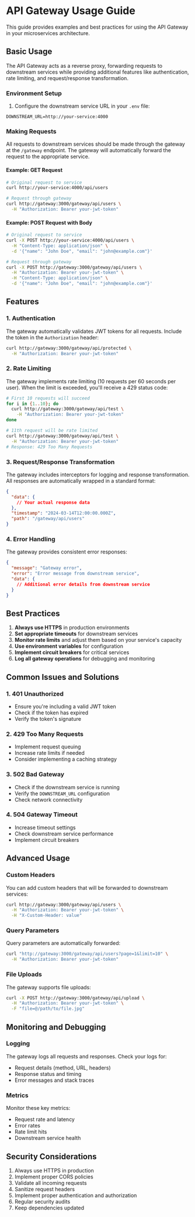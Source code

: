 # API Gateway Usage Guide

This guide provides examples and best practices for using the API Gateway in your microservices architecture.

## Basic Usage

The API Gateway acts as a reverse proxy, forwarding requests to downstream services while providing additional features like authentication, rate limiting, and request/response transformation.

### Environment Setup

1. Configure the downstream service URL in your `.env` file:
```env
DOWNSTREAM_URL=http://your-service:4000
```

### Making Requests

All requests to downstream services should be made through the gateway at the `/gateway` endpoint. The gateway will automatically forward the request to the appropriate service.

#### Example: GET Request

```bash
# Original request to service
curl http://your-service:4000/api/users

# Request through gateway
curl http://gateway:3000/gateway/api/users \
  -H "Authorization: Bearer your-jwt-token"
```

#### Example: POST Request with Body

```bash
# Original request to service
curl -X POST http://your-service:4000/api/users \
  -H "Content-Type: application/json" \
  -d '{"name": "John Doe", "email": "john@example.com"}'

# Request through gateway
curl -X POST http://gateway:3000/gateway/api/users \
  -H "Authorization: Bearer your-jwt-token" \
  -H "Content-Type: application/json" \
  -d '{"name": "John Doe", "email": "john@example.com"}'
```

## Features

### 1. Authentication

The gateway automatically validates JWT tokens for all requests. Include the token in the `Authorization` header:

```bash
curl http://gateway:3000/gateway/api/protected \
  -H "Authorization: Bearer your-jwt-token"
```

### 2. Rate Limiting

The gateway implements rate limiting (10 requests per 60 seconds per user). When the limit is exceeded, you'll receive a 429 status code:

```bash
# First 10 requests will succeed
for i in {1..10}; do
  curl http://gateway:3000/gateway/api/test \
    -H "Authorization: Bearer your-jwt-token"
done

# 11th request will be rate limited
curl http://gateway:3000/gateway/api/test \
  -H "Authorization: Bearer your-jwt-token"
# Response: 429 Too Many Requests
```

### 3. Request/Response Transformation

The gateway includes interceptors for logging and response transformation. All responses are automatically wrapped in a standard format:

```json
{
  "data": {
    // Your actual response data
  },
  "timestamp": "2024-03-14T12:00:00.000Z",
  "path": "/gateway/api/users"
}
```

### 4. Error Handling

The gateway provides consistent error responses:

```json
{
  "message": "Gateway error",
  "error": "Error message from downstream service",
  "data": {
    // Additional error details from downstream service
  }
}
```

## Best Practices

1. **Always use HTTPS** in production environments
2. **Set appropriate timeouts** for downstream services
3. **Monitor rate limits** and adjust them based on your service's capacity
4. **Use environment variables** for configuration
5. **Implement circuit breakers** for critical services
6. **Log all gateway operations** for debugging and monitoring

## Common Issues and Solutions

### 1. 401 Unauthorized
- Ensure you're including a valid JWT token
- Check if the token has expired
- Verify the token's signature

### 2. 429 Too Many Requests
- Implement request queuing
- Increase rate limits if needed
- Consider implementing a caching strategy

### 3. 502 Bad Gateway
- Check if the downstream service is running
- Verify the `DOWNSTREAM_URL` configuration
- Check network connectivity

### 4. 504 Gateway Timeout
- Increase timeout settings
- Check downstream service performance
- Implement circuit breakers

## Advanced Usage

### Custom Headers

You can add custom headers that will be forwarded to downstream services:

```bash
curl http://gateway:3000/gateway/api/users \
  -H "Authorization: Bearer your-jwt-token" \
  -H "X-Custom-Header: value"
```

### Query Parameters

Query parameters are automatically forwarded:

```bash
curl "http://gateway:3000/gateway/api/users?page=1&limit=10" \
  -H "Authorization: Bearer your-jwt-token"
```

### File Uploads

The gateway supports file uploads:

```bash
curl -X POST http://gateway:3000/gateway/api/upload \
  -H "Authorization: Bearer your-jwt-token" \
  -F "file=@/path/to/file.jpg"
```

## Monitoring and Debugging

### Logging

The gateway logs all requests and responses. Check your logs for:

- Request details (method, URL, headers)
- Response status and timing
- Error messages and stack traces

### Metrics

Monitor these key metrics:

- Request rate and latency
- Error rates
- Rate limit hits
- Downstream service health

## Security Considerations

1. Always use HTTPS in production
2. Implement proper CORS policies
3. Validate all incoming requests
4. Sanitize request headers
5. Implement proper authentication and authorization
6. Regular security audits
7. Keep dependencies updated 